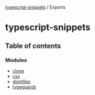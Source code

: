 [typescript-snippets](README.md) / Exports

# typescript-snippets

## Table of contents

### Modules

- [clone](modules/clone.md)
- [csv](modules/csv.md)
- [domfiles](modules/domfiles.md)
- [typeguards](modules/typeguards.md)
